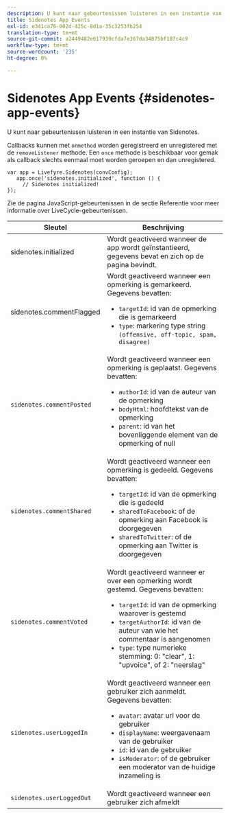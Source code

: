 ```yaml
---
description: U kunt naar gebeurtenissen luisteren in een instantie van Sidenotes.
title: Sidenotes App Events
exl-id: e341ca76-002d-425c-8d1a-35c3253fb254
translation-type: tm+mt
source-git-commit: a2449482e617939cfda7e367da34875bf187c4c9
workflow-type: tm+mt
source-wordcount: '235'
ht-degree: 0%

---
```


# Sidenotes App Events {#sidenotes-app-events}

U kunt naar gebeurtenissen luisteren in een instantie van Sidenotes.

Callbacks kunnen met `onmethod` worden geregistreerd en unregistered met de `removeListener` methode. Een `once` methode is beschikbaar voor gemak als callback slechts eenmaal moet worden geroepen en dan unregistered.

```
var app = Livefyre.Sidenotes(convConfig); 
   app.once('sidenotes.initialized', function () { 
     // Sidenotes initialized!  
});
```

Zie de pagina JavaScript-gebeurtenissen in de sectie Referentie voor meer informatie over LiveCycle-gebeurtenissen.

| Sleutel | Beschrijving |
|--- |--- |
| sidenotes.initialized | Wordt geactiveerd wanneer de app wordt geïnstantieerd, gegevens bevat en zich op de pagina bevindt. |
| sidenotes.commentFlagged | Wordt geactiveerd wanneer een opmerking is gemarkeerd. Gegevens bevatten: <br><ul><li>`targetId`: id van de opmerking die is gemarkeerd</li><li>`type`: markering type string  `(offensive, off-topic, spam, disagree)`</li></ul> |
| `sidenotes.commentPosted` | Wordt geactiveerd wanneer een opmerking is geplaatst. Gegevens bevatten: <br><ul><li> `authorId`: id van de auteur van de opmerking </li><li>`bodyHtml`: hoofdtekst van de opmerking </li><li> `parent`: id van het bovenliggende element van de opmerking of null</li></ul> |
| `sidenotes.commentShared` | Wordt geactiveerd wanneer een opmerking is gedeeld. Gegevens bevatten: <br><ul><li>`targetId`: id van de opmerking die is gedeeld </li><li> `sharedToFacebook`: of de opmerking aan Facebook is doorgegeven </li><li>`sharedToTwitter`: of de opmerking aan Twitter is doorgegeven</li></ul> |
| `sidenotes.commentVoted` | Wordt geactiveerd wanneer er over een opmerking wordt gestemd. Gegevens bevatten: <br><ul><li>`targetId`: id van de opmerking waarover is gestemd </li><li> `targetAuthorId`: id van de auteur van wie het commentaar is aangenomen</li><li> `type`: type numerieke stemming: 0: &quot;clear&quot;, 1: &quot;upvoice&quot;, of 2: &quot;neerslag&quot;</li></ul> |
| `sidenotes.userLoggedIn` | Wordt geactiveerd wanneer een gebruiker zich aanmeldt. Gegevens bevatten: <br><ul><li>`avatar`: avatar url voor de gebruiker </li><li>`displayName`: weergavenaam van de gebruiker</li><li>`id`: id van de gebruiker</li><li> `isModerator`: of de gebruiker een moderator van de huidige inzameling is</li></ul> |
| `sidenotes.userLoggedOut` | Wordt geactiveerd wanneer een gebruiker zich afmeldt |
